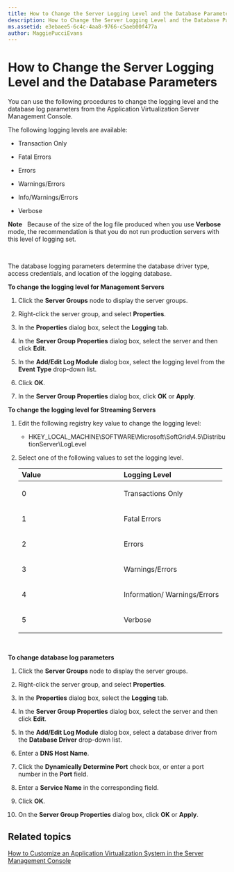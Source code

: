 ```yaml
---
title: How to Change the Server Logging Level and the Database Parameters
description: How to Change the Server Logging Level and the Database Parameters
ms.assetid: e3ebaee5-6c4c-4aa8-9766-c5aeb00f477a
author: MaggiePucciEvans
---
```


# How to Change the Server Logging Level and the Database Parameters


You can use the following procedures to change the logging level and the database log parameters from the Application Virtualization Server Management Console.

The following logging levels are available:

-   Transaction Only

-   Fatal Errors

-   Errors

-   Warnings/Errors

-   Info/Warnings/Errors

-   Verbose

**Note**  
Because of the size of the log file produced when you use **Verbose** mode, the recommendation is that you do not run production servers with this level of logging set.

 

The database logging parameters determine the database driver type, access credentials, and location of the logging database.

**To change the logging level for Management Servers**

1.  Click the **Server Groups** node to display the server groups.

2.  Right-click the server group, and select **Properties**.

3.  In the **Properties** dialog box, select the **Logging** tab.

4.  In the **Server Group Properties** dialog box, select the server and then click **Edit**.

5.  In the **Add/Edit Log Module** dialog box, select the logging level from the **Event Type** drop-down list.

6.  Click **OK**.

7.  In the **Server Group Properties** dialog box, click **OK** or **Apply**.

**To change the logging level for Streaming Servers**

1.  Edit the following registry key value to change the logging level:

    -   HKEY\_LOCAL\_MACHINE\\SOFTWARE\\Microsoft\\SoftGrid\\4.5\\DistributionServer\\LogLevel

2.  Select one of the following values to set the logging level.

    <table>
    <colgroup>
    <col width="50%" />
    <col width="50%" />
    </colgroup>
    <thead>
    <tr class="header">
    <th align="left">Value</th>
    <th align="left">Logging Level</th>
    </tr>
    </thead>
    <tbody>
    <tr class="odd">
    <td align="left"><p>0</p></td>
    <td align="left"><p>Transactions Only</p></td>
    </tr>
    <tr class="even">
    <td align="left"><p>1</p></td>
    <td align="left"><p>Fatal Errors</p></td>
    </tr>
    <tr class="odd">
    <td align="left"><p>2</p></td>
    <td align="left"><p>Errors</p></td>
    </tr>
    <tr class="even">
    <td align="left"><p>3</p></td>
    <td align="left"><p>Warnings/Errors</p></td>
    </tr>
    <tr class="odd">
    <td align="left"><p>4</p></td>
    <td align="left"><p>Information/ Warnings/Errors</p></td>
    </tr>
    <tr class="even">
    <td align="left"><p>5</p></td>
    <td align="left"><p>Verbose</p></td>
    </tr>
    </tbody>
    </table>

     

**To change database log parameters**

1.  Click the **Server Groups** node to display the server groups.

2.  Right-click the server group, and select **Properties**.

3.  In the **Properties** dialog box, select the **Logging** tab.

4.  In the **Server Group Properties** dialog box, select the server and then click **Edit**.

5.  In the **Add/Edit Log Module** dialog box, select a database driver from the **Database Driver** drop-down list.

6.  Enter a **DNS Host Name**.

7.  Click the **Dynamically Determine Port** check box, or enter a port number in the **Port** field.

8.  Enter a **Service Name** in the corresponding field.

9.  Click **OK**.

10. On the **Server Group Properties** dialog box, click **OK** or **Apply**.

## Related topics


[How to Customize an Application Virtualization System in the Server Management Console](how-to-customize-an-application-virtualization-system-in-the-server-management-console.md)

 

 





